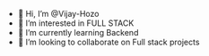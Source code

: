 - 👋 Hi, I’m @Vijay-Hozo
- 👀 I’m interested in FULL STACK 
- 🌱 I’m currently learning Backend
- 💞️ I’m looking to collaborate on Full stack projects

